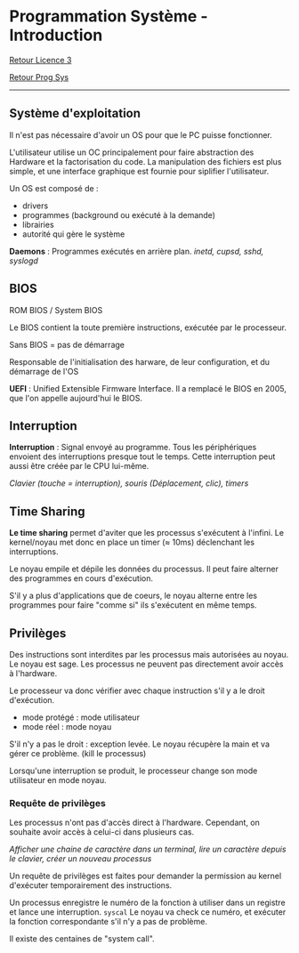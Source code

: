 # Programmation Système - Introduction

[Retour Licence 3](https://mcheungsen.github.io/licence3/ "Licence 3")

[Retour Prog Sys](index.md)

---

## Système d'exploitation
Il n'est pas nécessaire d'avoir un OS pour que le PC puisse fonctionner.

L'utilisateur utilise un OC principalement pour faire abstraction des Hardware et la factorisation du code.
La manipulation des fichiers est plus simple, et une interface graphique est fournie pour siplifier l'utilisateur.

Un OS est composé de :
- drivers
- programmes (background ou exécuté à la demande)
- librairies
- autorité qui gère le système

**Daemons** : Programmes exécutés en arrière plan. *inetd, cupsd, sshd, syslogd*

## BIOS
ROM BIOS / System BIOS

Le BIOS contient la toute première instructions, exécutée par le processeur.

Sans BIOS = pas de démarrage

Responsable de l'initialisation des harware, de leur configuration, et du démarrage de l'OS

**UEFI** : Unified Extensible Firmware Interface. Il a remplacé le BIOS en 2005, que l'on appelle aujourd'hui le BIOS.

## Interruption
**Interruption** : Signal envoyé au programme. Tous les périphériques envoient des interruptions presque tout le temps. Cette interruption peut aussi être créée par le CPU lui-même.

*Clavier (touche = interruption), souris (Déplacement, clic), timers*

## Time Sharing
**Le time sharing** permet d'aviter que les processus s'exécutent à l'infini. Le kernel/noyau met donc en place un timer ($\approx$ 10ms) déclenchant les interruptions.

Le noyau empile et dépile les données du processus. Il peut faire alterner des programmes en cours d'exécution.

S'il y a plus d'applications que de coeurs, le noyau alterne entre les programmes pour faire "comme si" ils s'exécutent en même temps.

## Privilèges
Des instructions sont interdites par les processus mais autorisées au noyau.
Le noyau est sage. Les processus ne peuvent pas directement avoir accès à l'hardware.

Le processeur va donc vérifier avec chaque instruction s'il y a le droit d'exécution.

- mode protégé : mode utilisateur
- mode réel : mode noyau

S'il n'y a pas le droit : exception levée. Le noyau récupère la main et va gérer ce problème. (kill le processus)

Lorsqu'une interruption se produit, le processeur change son mode utilisateur en mode noyau.

### Requête de privilèges
Les processus n'ont pas d'accès direct à l'hardware. Cependant, on souhaite avoir accès à celui-ci dans plusieurs cas.

*Afficher une chaine de caractère dans un terminal, lire un caractère depuis le clavier, créer un nouveau processus*

Un requête de privilèges est faites pour demander la permission au kernel d'exécuter temporairement des instructions.

Un processus enregistre le numéro de la fonction à utiliser dans un registre et lance une interruption. `syscal` Le noyau va check ce numéro, et exécuter la fonction correspondante s'il n'y a pas de problème.

Il existe des centaines de "system call".